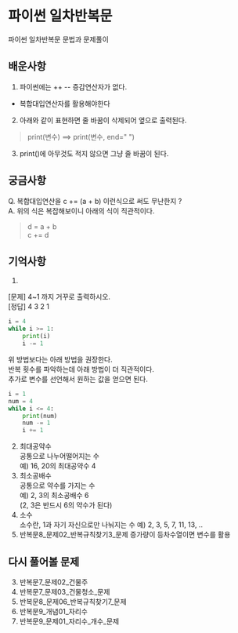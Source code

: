 # 파이썬 일차반복문

파이썬 일차반복문 문법과 문제풀이

## 배운사항

1. 파이썬에는 ++ -- 증감연산자가 없다.  
* 복합대입연산자를 활용해야한다
2. 아래와 같이 표현하면 줄 바꿈이 삭제되어 옆으로 출력된다.  
> print(변수)  ==> print(변수, end=" ")
3. print()에 아무것도 적지 않으면 그냥 줄 바꿈이 된다. 

## 궁금사항

Q. 복합대입연산을 c += (a + b) 이런식으로 써도 무난한지 ?  
A. 위의 식은 복잡해보이니 아래의 식이 직관적이다.  
> d = a + b  
> c += d

## 기억사항

1. 
[문제] 4~1 까지 거꾸로 출력하시오.  
[정답] 4 3 2 1

```python
i = 4
while i >= 1:
    print(i)
    i -= 1
```

위 방법보다는 아래 방법을 권장한다.  
반복 횟수를 파악하는데 아래 방법이 더 직관적이다.  
추가로 변수를 선언해서 원하는 값을 얻으면 된다.

```python
i = 1
num = 4
while i <= 4:
    print(num)
    num -= 1
    i += 1
```

2. 최대공약수  
공통으로 나누어떨어지는 수  
예) 16, 20의 최대공약수 4
3. 최소공배수  
공통으로 약수를 가지는 수  
예) 2, 3의 최소공배수 6  
(2, 3은 반드시 6의 약수가 된다)
4. 소수  
소수란, 1과 자기 자신으로만 나눠지는 수
예) 2, 3, 5, 7, 11, 13, ..
5. 반복문8_문제02_반복규칙찾기3_문제
증가량이 등차수열이면 변수를 활용

## 다시 풀어볼 문제
3. 반복문7_문제02_건물주
4. 반복문7_문제03_건물청소_문제
5. 반복문8_문제06_반복규칙찾기7_문제
6. 반복문9_개념01_자리수
7. 반복문9_문제01_자리수_개수_문제